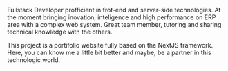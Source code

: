 Fullstack Developer profficient in frot-end and server-side technologies. At the moment bringing inovation, inteligence and high performance on ERP area with a complex web system. Great team member, tutoring and sharing technical knowledge with the others.


This project is a portifolio website fully based on the NextJS framework.
Here, you can know me a little bit better and maybe, be a partner in this technologic world.
